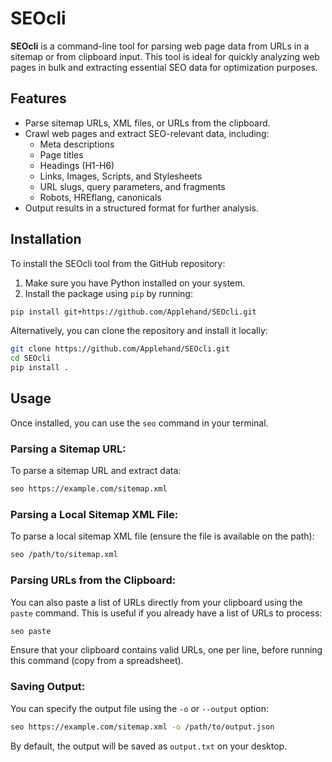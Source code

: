 # SEOcli

**SEOcli** is a command-line tool for parsing web page data from URLs in a sitemap or from clipboard input. This tool is ideal for quickly analyzing web pages in bulk and extracting essential SEO data for optimization purposes.

## Features

- Parse sitemap URLs, XML files, or URLs from the clipboard.
- Crawl web pages and extract SEO-relevant data, including:
  - Meta descriptions
  - Page titles
  - Headings (H1-H6)
  - Links, Images, Scripts, and Stylesheets
  - URL slugs, query parameters, and fragments
  - Robots, HREflang, canonicals
- Output results in a structured format for further analysis.

## Installation

To install the SEOcli tool from the GitHub repository:

1. Make sure you have Python installed on your system.
2. Install the package using `pip` by running:

```bash
pip install git+https://github.com/Applehand/SEOcli.git
```

Alternatively, you can clone the repository and install it locally:

```bash
git clone https://github.com/Applehand/SEOcli.git
cd SEOcli
pip install .
```

## Usage

Once installed, you can use the `seo` command in your terminal.

### Parsing a Sitemap URL:

To parse a sitemap URL and extract data:

```bash
seo https://example.com/sitemap.xml
```

### Parsing a Local Sitemap XML File:

To parse a local sitemap XML file (ensure the file is available on the path):

```bash
seo /path/to/sitemap.xml
```

### Parsing URLs from the Clipboard:

You can also paste a list of URLs directly from your clipboard using the `paste` command. This is useful if you already have a list of URLs to process:

```bash
seo paste
```

Ensure that your clipboard contains valid URLs, one per line, before running this command (copy from a spreadsheet).

### Saving Output:

You can specify the output file using the `-o` or `--output` option:

```bash
seo https://example.com/sitemap.xml -o /path/to/output.json
```

By default, the output will be saved as `output.txt` on your desktop.
